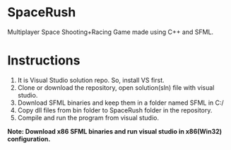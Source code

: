 # SpaceRush

Multiplayer Space Shooting+Racing Game made using C++ and SFML.

# Instructions

1. It is Visual Studio solution repo. So, install VS first.
2. Clone or download the repository, open solution(sln) file with visual studio. 
3. Download SFML binaries and keep them in a folder named SFML in C:/
4. Copy dll files from bin folder to SpaceRush folder in the repository.
5. Compile and run the program from visual studio. 

__Note: Download x86 SFML binaries and run visual studio in x86(Win32) configuration.__

